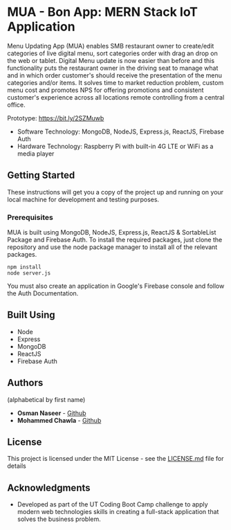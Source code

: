 
# MUA - Bon App: MERN Stack IoT Application
Menu Updating App (MUA) enables SMB restaurant owner to create/edit categories of live digital menu, sort categories order with drag an drop on the web or tablet. Digital Menu update is now easier than before and this functionality puts the restaurant owner in the driving seat to manage what and in which order customer's should receive the presentation of the menu categories and/or items. It solves time to market reduction problem, custom menu cost and promotes NPS for offering promotions and consistent customer's experience across all locations remote controlling from a central office.

Prototype: https://bit.ly/2SZMuwb

 - Software Technology: MongoDB, NodeJS, Express.js, ReactJS, Firebase
   Auth
 - Hardware Technology: Raspberry Pi with built-in 4G LTE or WiFi as a media player

## [](https://github.com/onaseer07/MUA-BonApp#getting-started)Getting Started

These instructions will get you a copy of the project up and running on your local machine for development and testing purposes.

### [](https://github.com/onaseer07/MUA-BonApp#prerequisites)Prerequisites

MUA is built using MongoDB, NodeJS, Express.js, ReactJS & SortableList Package and Firebase Auth. To install the required packages, just clone the repository and use the node package manager to install all of the relevant packages.

```
npm install
node server.js

```

You must also create an application in Google's Firebase console and follow the Auth Documentation. 

## [](https://github.com/onaseer07/MUA-BonApp#built-using)Built Using

-   Node
-   Express
-   MongoDB
-   ReactJS
-   Firebase Auth

## [](https://github.com/onaseer07/MUA-BonApp#authors)Authors

(alphabetical by first name)

-   **Osman Naseer**  -  [Github](https://github.com/onaseer07)
-   **Mohammed Chawla**  -  [Github](https://github.com/mochawla)


## [](https://github.com/onaseer07/MUA-BonApp#license)License

This project is licensed under the MIT License - see the  [LICENSE.md](https://github.com/dvnnorth/pixel-forest/blob/master/LICENSE.md)  file for details

## [](https://github.com/onaseer07/MUA-BonApp#acknowledgments)Acknowledgments

-   Developed as part of the UT Coding Boot Camp challenge to apply modern web technologies skills in creating a full-stack application that solves the business problem. 
